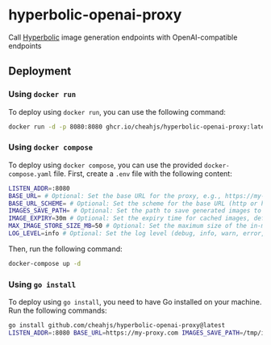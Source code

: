 # hyperbolic-openai-proxy
Call [Hyperbolic](https://app.hyperbolic.xyz) image generation endpoints with OpenAI-compatible endpoints

## Deployment

### Using `docker run`

To deploy using `docker run`, you can use the following command:

```sh
docker run -d -p 8080:8080 ghcr.io/cheahjs/hyperbolic-openai-proxy:latest
```

### Using `docker compose`

To deploy using `docker compose`, you can use the provided `docker-compose.yaml` file. First, create a `.env` file with the following content:

```sh
LISTEN_ADDR=:8080
BASE_URL= # Optional: Set the base URL for the proxy, e.g., https://my-proxy.com
BASE_URL_SCHEME= # Optional: Set the scheme for the base URL (http or https), defaults to http if not specified
IMAGES_SAVE_PATH= # Optional: Set the path to save generated images to the filesystem. If not set, images are stored in-memory.
IMAGE_EXPIRY=30m # Optional: Set the expiry time for cached images, defaults to 30 minutes.
MAX_IMAGE_STORE_SIZE_MB=50 # Optional: Set the maximum size of the in-memory image store in MB, defaults to 50 MB.
LOG_LEVEL=info # Optional: Set the log level (debug, info, warn, error, fatal, panic), defaults to info.
```

Then, run the following command:

```sh
docker-compose up -d
```

### Using `go install`

To deploy using `go install`, you need to have Go installed on your machine. Run the following commands:

```sh
go install github.com/cheahjs/hyperbolic-openai-proxy@latest
LISTEN_ADDR=:8080 BASE_URL=https://my-proxy.com IMAGES_SAVE_PATH=/tmp/images hyperbolic-openai-proxy
```
